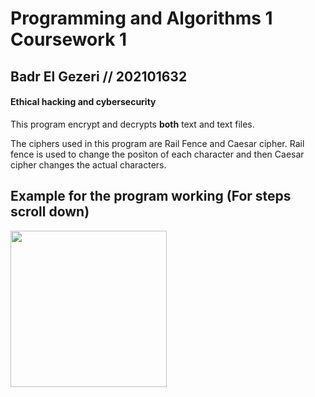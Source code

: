 # Programming and Algorithms 1 Coursework 1
## Badr El Gezeri // 202101632
#### Ethical hacking and cybersecurity

This program encrypt and decrypts **both** text and text files.

The ciphers used in this program are Rail Fence and Caesar cipher.
Rail fence is used to change the positon of each character and then Caesar cipher changes the actual characters.


## Example for the program working (For steps scroll down)
<img src="https://github.com/BadrElGezeri/Programming-and-Algorithms-1-Coursework-1-/blob/main/Encrypt%20example.gif" width="250" height="250"/>
